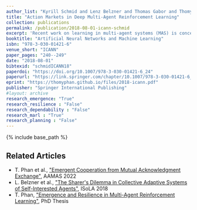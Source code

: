 ```yaml
---
author_list: "Kyrill Schmid and Lenz Belzner and Thomas Gabor and Thomy Phan"
title: "Action Markets in Deep Multi-Agent Reinforcement Learning"
collection: publications
permalink: /publication/2018-08-01-icann-schmid
excerpt: 'Recent work on learning in multi-agent systems (MAS) is concerned with the ability of self-interested agents to learn cooperative behavior. In many settings such as resource allocation tasks the lack of cooperative behavior can be seen as a consequence of wrong incentives. I.e., when agents can not freely exchange their resources then greediness is not uncooperative but only a consequence of reward maximization. In this work, we show how the introduction of markets helps to reduce the negative effects of individual reward maximization. To study the emergence of trading behavior in MAS we use Deep Reinforcement Learning (RL) where agents are self-interested, independent learners represented through Deep Q-Networks (DQNs). Specifically, we propose Action Traders, referring to agents that can trade their atomic actions in exchange for environmental reward. For empirical evaluation we implemented action trading in the Coin Game -- and find that trading significantly increases social efficiency in terms of overall reward compared to agents without action trading.'
booktitle: "Artificial Neural Networks and Machine Learning"
isbn: "978-3-030-01421-6"
venue_short: "ICANN"
paper_pages: "240--249"
date: "2018-08-01"
bibtexid: "schmidICANN18"
paperdoi: "https://doi.org/10.1007/978-3-030-01421-6_24"
paperurl: "https://link.springer.com/chapter/10.1007/978-3-030-01421-6_24"
eprint: "https://thomyphan.github.io/files/2018-icann.pdf"
publisher: "Springer International Publishing"
#layout: archive
research_emergence: "True"
research_resilience : "False"
research_dependability : "False"
research_marl : "True"
research_planning : "False"
---
```


{% include base_path %}

## Related Articles
- T. Phan et al., ["Emergent Cooperation from Mutual Acknowledgment Exchange"](https://thomyphan.github.io/publication/2022-05-01-aamas-phan), AAMAS 2022
- L. Belzner et al., ["The Sharer's Dilemma in Collective Adaptive Systems of Self-Interested Agents"](https://thomyphan.github.io/publication/2018-11-01-isola-belzner), ISoLA 2018
- T. Phan, ["Emergence and Resilience in Multi-Agent Reinforcement Learning"](https://thomyphan.github.io/publication/2023-06-26-phd-thesis-phan), PhD Thesis